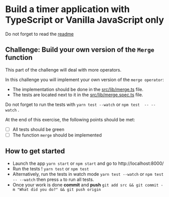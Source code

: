 # Build a timer application with TypeScript or Vanilla JavaScript only

Do not forget to read the [readme](../README.md) 


## Challenge: Build your own version of the `Merge` function

This part of the challenge will deal with more operators. 

In this challenge you will implement your own version of the `merge operator`:
- The implementation should be done in the [src/lib/merge.ts](../src/lib/merge.ts) file.
- The tests are located next to it in the [src/lib/merge.spec.ts](../src/lib/merge.spec.ts) file. 

Do not forget to run the tests with `yarn test --watch` or `npm test  -- --watch` . 

At the end of this exercise, the following points should be met:
- [ ] All tests should be green
- [ ] The function `merge` should be implemented

## How to get started

- Launch the app `yarn start` or `npm start` and go to http://localhost:8000/
- Run the tests ! `yarn test` or `npm test`
- Alternatively, run the tests in watch mode `yarn test --watch` or `npm test  -- --watch` then press `a` to run all tests.
- Once your work is done **commit** and **push** `git add src && git commit -m "What did you do?" && git push origin`

